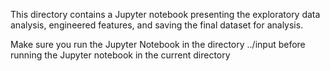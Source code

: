 This directory contains a Jupyter notebook presenting the exploratory data analysis, engineered features, and saving the final dataset for analysis.

Make sure you run the Jupyter Notebook in the directory ../input before running the Jupyter notebook in the current directory
